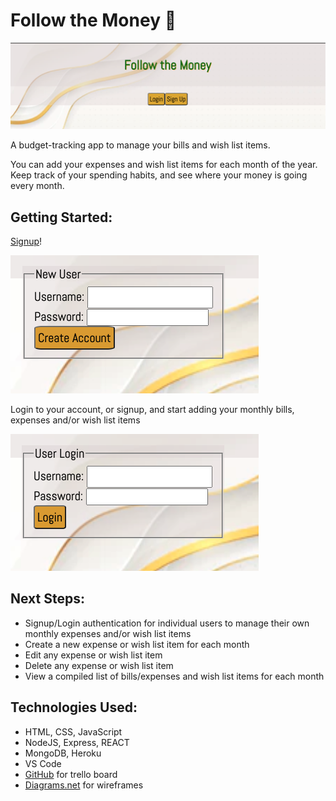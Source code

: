 # Follow the Money :money_with_wings:

![FTM Homepage](public/assets/FTM-homepage.png)

A budget-tracking app to manage your bills and wish list items.

You can add your expenses and wish list items for each month of the year. Keep track of your spending habits, and see where your money is going every month.

## Getting Started:
[Signup](https://gerimae-oliva-budget-tracking.herokuapp.com/)!

![FTM Signup Page](public/assets/FTM-new-user.png)

Login to your account, or signup, and start adding your monthly bills, expenses and/or wish list items

![FTM User Login Page](public/assets/FTM-user-login.png)

## Next Steps:
* Signup/Login authentication for individual users to manage their own monthly expenses and/or wish list items
* Create a new expense or wish list item for each month
* Edit any expense or wish list item
* Delete any expense or wish list item
* View a compiled list of bills/expenses and wish list items for each month

## Technologies Used:
* HTML, CSS, JavaScript
* NodeJS, Express, REACT
* MongoDB, Heroku
* VS Code
* [GitHub](https://github.com/g0livax27/Budget-Tracking-App/projects) for trello board
* [Diagrams.net](diagrams.net) for wireframes